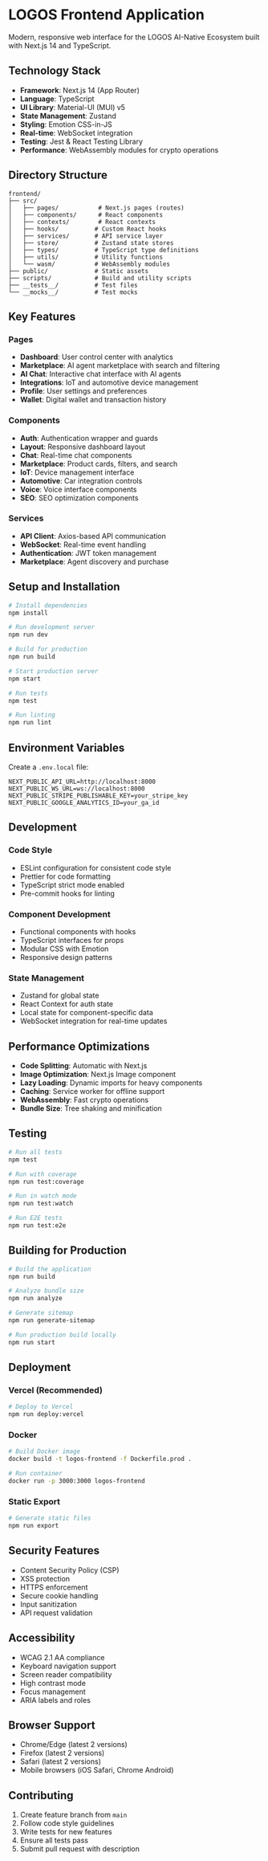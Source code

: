 # LOGOS Frontend Application

Modern, responsive web interface for the LOGOS AI-Native Ecosystem built with Next.js 14 and TypeScript.

## Technology Stack

- **Framework**: Next.js 14 (App Router)
- **Language**: TypeScript
- **UI Library**: Material-UI (MUI) v5
- **State Management**: Zustand
- **Styling**: Emotion CSS-in-JS
- **Real-time**: WebSocket integration
- **Testing**: Jest & React Testing Library
- **Performance**: WebAssembly modules for crypto operations

## Directory Structure

```
frontend/
├── src/
│   ├── pages/           # Next.js pages (routes)
│   ├── components/      # React components
│   ├── contexts/        # React contexts
│   ├── hooks/          # Custom React hooks
│   ├── services/       # API service layer
│   ├── store/          # Zustand state stores
│   ├── types/          # TypeScript type definitions
│   ├── utils/          # Utility functions
│   └── wasm/           # WebAssembly modules
├── public/             # Static assets
├── scripts/            # Build and utility scripts
├── __tests__/          # Test files
└── __mocks__/          # Test mocks
```

## Key Features

### Pages
- **Dashboard**: User control center with analytics
- **Marketplace**: AI agent marketplace with search and filtering
- **AI Chat**: Interactive chat interface with AI agents
- **Integrations**: IoT and automotive device management
- **Profile**: User settings and preferences
- **Wallet**: Digital wallet and transaction history

### Components
- **Auth**: Authentication wrapper and guards
- **Layout**: Responsive dashboard layout
- **Chat**: Real-time chat components
- **Marketplace**: Product cards, filters, and search
- **IoT**: Device management interface
- **Automotive**: Car integration controls
- **Voice**: Voice interface components
- **SEO**: SEO optimization components

### Services
- **API Client**: Axios-based API communication
- **WebSocket**: Real-time event handling
- **Authentication**: JWT token management
- **Marketplace**: Agent discovery and purchase

## Setup and Installation

```bash
# Install dependencies
npm install

# Run development server
npm run dev

# Build for production
npm run build

# Start production server
npm start

# Run tests
npm test

# Run linting
npm run lint
```

## Environment Variables

Create a `.env.local` file:

```env
NEXT_PUBLIC_API_URL=http://localhost:8000
NEXT_PUBLIC_WS_URL=ws://localhost:8000
NEXT_PUBLIC_STRIPE_PUBLISHABLE_KEY=your_stripe_key
NEXT_PUBLIC_GOOGLE_ANALYTICS_ID=your_ga_id
```

## Development

### Code Style
- ESLint configuration for consistent code style
- Prettier for code formatting
- TypeScript strict mode enabled
- Pre-commit hooks for linting

### Component Development
- Functional components with hooks
- TypeScript interfaces for props
- Modular CSS with Emotion
- Responsive design patterns

### State Management
- Zustand for global state
- React Context for auth state
- Local state for component-specific data
- WebSocket integration for real-time updates

## Performance Optimizations

- **Code Splitting**: Automatic with Next.js
- **Image Optimization**: Next.js Image component
- **Lazy Loading**: Dynamic imports for heavy components
- **Caching**: Service worker for offline support
- **WebAssembly**: Fast crypto operations
- **Bundle Size**: Tree shaking and minification

## Testing

```bash
# Run all tests
npm test

# Run with coverage
npm run test:coverage

# Run in watch mode
npm run test:watch

# Run E2E tests
npm run test:e2e
```

## Building for Production

```bash
# Build the application
npm run build

# Analyze bundle size
npm run analyze

# Generate sitemap
npm run generate-sitemap

# Run production build locally
npm run start
```

## Deployment

### Vercel (Recommended)
```bash
# Deploy to Vercel
npm run deploy:vercel
```

### Docker
```bash
# Build Docker image
docker build -t logos-frontend -f Dockerfile.prod .

# Run container
docker run -p 3000:3000 logos-frontend
```

### Static Export
```bash
# Generate static files
npm run export
```

## Security Features

- Content Security Policy (CSP)
- XSS protection
- HTTPS enforcement
- Secure cookie handling
- Input sanitization
- API request validation

## Accessibility

- WCAG 2.1 AA compliance
- Keyboard navigation support
- Screen reader compatibility
- High contrast mode
- Focus management
- ARIA labels and roles

## Browser Support

- Chrome/Edge (latest 2 versions)
- Firefox (latest 2 versions)
- Safari (latest 2 versions)
- Mobile browsers (iOS Safari, Chrome Android)

## Contributing

1. Create feature branch from `main`
2. Follow code style guidelines
3. Write tests for new features
4. Ensure all tests pass
5. Submit pull request with description